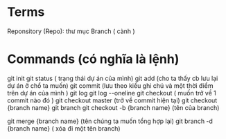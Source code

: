 # Terms

Reponsitory (Repo): thư mục 
Branch ( cành )

# Commands (có nghĩa là lệnh)

git init
git status ( trạng thái dự án của mình)
git add (cho ta thấy cb lưu lại dự án ở chổ ta muốn)
git commit (lưu theo kiểu ghi chú và một thời điểm trên dự án của mình )
git log 
git log --oneline
git checkout ( muốn trở về 1 commit nào đó )
git checkout master (trở về commit hiện tại)
git checkout {branch name}
git branch
git checkout -b {branch name} (tên của branch)

git merge {branch name} (tên chúng ta muốn tổng hợp lại)
git branch -d {branch name} ( xóa đi một tên branch)